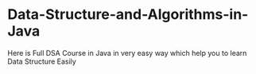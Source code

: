 # Data-Structure-and-Algorithms-in-Java
Here is Full DSA Course in Java in very easy way which help you to learn Data Structure Easily
